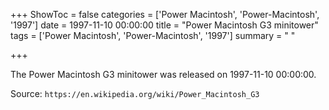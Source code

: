 +++
ShowToc = false
categories = ['Power Macintosh', 'Power-Macintosh', '1997']
date = 1997-11-10 00:00:00
title = "Power Macintosh G3 minitower"
tags = ['Power Macintosh', 'Power-Macintosh', '1997']
summary = " "

+++

The Power Macintosh G3 minitower was released on 1997-11-10 00:00:00.

Source: `https://en.wikipedia.org/wiki/Power_Macintosh_G3`


